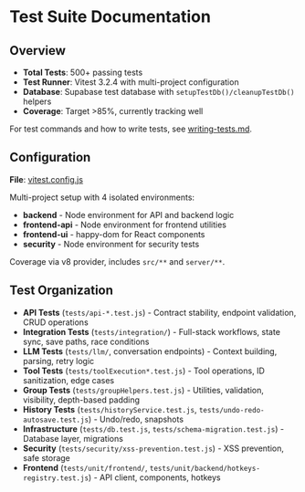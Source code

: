 # Test Suite Documentation

## Overview
- **Total Tests**: 500+ passing tests
- **Test Runner**: Vitest 3.2.4 with multi-project configuration
- **Database**: Supabase test database with `setupTestDb()/cleanupTestDb()` helpers
- **Coverage**: Target >85%, currently tracking well

For test commands and how to write tests, see [writing-tests.md](../SOP/writing-tests.md).

## Configuration

**File**: [vitest.config.js](../../vitest.config.js)

Multi-project setup with 4 isolated environments:
- **backend** - Node environment for API and backend logic
- **frontend-api** - Node environment for frontend utilities
- **frontend-ui** - happy-dom for React components
- **security** - Node environment for security tests

Coverage via v8 provider, includes `src/**` and `server/**`.

## Test Organization

- **API Tests** (`tests/api-*.test.js`) - Contract stability, endpoint validation, CRUD operations
- **Integration Tests** (`tests/integration/`) - Full-stack workflows, state sync, save paths, race conditions
- **LLM Tests** (`tests/llm/`, conversation endpoints) - Context building, parsing, retry logic
- **Tool Tests** (`tests/toolExecution*.test.js`) - Tool operations, ID sanitization, edge cases
- **Group Tests** (`tests/groupHelpers.test.js`) - Utilities, validation, visibility, depth-based padding
- **History Tests** (`tests/historyService.test.js`, `tests/undo-redo-autosave.test.js`) - Undo/redo, snapshots
- **Infrastructure** (`tests/db.test.js`, `tests/schema-migration.test.js`) - Database layer, migrations
- **Security** (`tests/security/xss-prevention.test.js`) - XSS prevention, safe storage
- **Frontend** (`tests/unit/frontend/`, `tests/unit/backend/hotkeys-registry.test.js`) - API client, components, hotkeys
